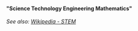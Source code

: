 


#### "Science Technology Engineering Mathematics"

*See also: [Wikipedia - STEM](https://en.wikipedia.org/wiki/Science,_technology,_engineering,_and_mathematics)*












